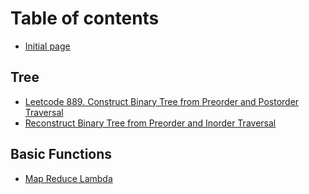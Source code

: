 # Table of contents

* [Initial page](README.md)

## Tree

* [Leetcode 889. Construct Binary Tree from Preorder and Postorder Traversal](tree/leetcode-889.-construct-binary-tree-from-preorder-and-postorder-traversal.md)
* [Reconstruct Binary Tree from Preorder and Inorder Traversal](tree/reconstruct-binary-tree-from-preorder-and-inorder-traversal.md)

## Basic Functions

* [Map Reduce Lambda](basic-functions/untitled.md)

